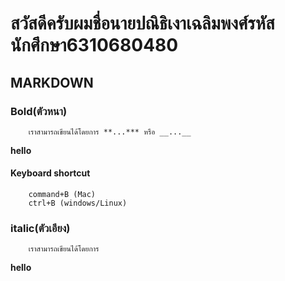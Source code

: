 # สวัสดีครับผมชื่อนายปณิธิเงาเฉลิมพงศ์รหัสนักศึกษา6310680480
## MARKDOWN
### Bold(ตัวหนา)
        เราสามารถเขียนได้โดยการ **...*** หรือ __...__
**hello**
#### Keyboard shortcut
        command+B (Mac)
        ctrl+B (windows/Linux)
### italic(ตัวเอียง)
        เราสามารถเขียนได้โดยการ 
**hello**
